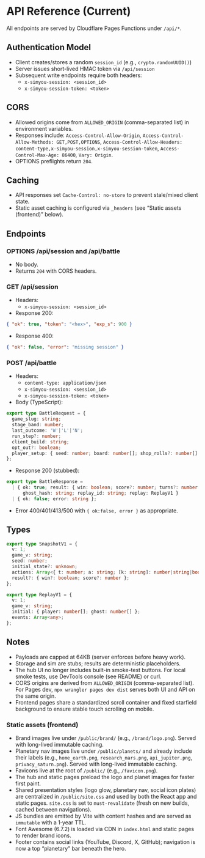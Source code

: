 # API Reference (Current)

All endpoints are served by Cloudflare Pages Functions under `/api/*`.

## Authentication Model
- Client creates/stores a random `session_id` (e.g., `crypto.randomUUID()`)
- Server issues short-lived HMAC token via `/api/session`
- Subsequent write endpoints require both headers:
  - `x-simyou-session: <session_id>`
  - `x-simyou-session-token: <token>`

## CORS
- Allowed origins come from `ALLOWED_ORIGIN` (comma-separated list) in environment variables.
- Responses include: `Access-Control-Allow-Origin`, `Access-Control-Allow-Methods: GET,POST,OPTIONS`, `Access-Control-Allow-Headers: content-type,x-simyou-session,x-simyou-session-token`, `Access-Control-Max-Age: 86400`, `Vary: Origin`.
- OPTIONS preflights return `204`.

## Caching
- API responses set `Cache-Control: no-store` to prevent stale/mixed client state.
- Static asset caching is configured via `_headers` (see “Static assets (frontend)” below).

## Endpoints

### OPTIONS /api/session and /api/battle
- No body.
- Returns `204` with CORS headers.

### GET /api/session
- Headers:
  - `x-simyou-session: <session_id>`
- Response 200:
```json
{ "ok": true, "token": "<hex>", "exp_s": 900 }
```
- Response 400:
```json
{ "ok": false, "error": "missing session" }
```

### POST /api/battle
- Headers:
  - `content-type: application/json`
  - `x-simyou-session: <session_id>`
  - `x-simyou-session-token: <token>`
- Body (TypeScript):
```ts
export type BattleRequest = {
  game_slug: string;
  stage_band: number;
  last_outcome: 'W'|'L'|'N';
  run_step?: number;
  client_build: string;
  opt_out?: boolean;
  player_setup: { seed: number; board: number[]; shop_rolls?: number[] };
};
```
- Response 200 (stubbed):
```ts
export type BattleResponse =
  | { ok: true; result: { win: boolean; score?: number; turns?: number };
      ghost_hash: string; replay_id: string; replay: ReplayV1 }
  | { ok: false; error: string };
```
- Error 400/401/413/500 with `{ ok:false, error }` as appropriate.

## Types
```ts
export type SnapshotV1 = {
  v: 1;
  game_v: string;
  seed: number;
  initial_state?: unknown;
  actions: Array<{ t: number; a: string; [k: string]: number|string|boolean }>;
  result?: { win?: boolean; score?: number };
};

export type ReplayV1 = {
  v: 1;
  game_v: string;
  initial: { player: number[]; ghost: number[] };
  events: Array<any>;
};
```

## Notes
- Payloads are capped at 64KB (server enforces before heavy work).
- Storage and sim are stubs; results are deterministic placeholders.
- The hub UI no longer includes built-in smoke-test buttons. For local smoke tests, use DevTools console (see README) or curl.
- CORS origins are derived from `ALLOWED_ORIGIN` (comma-separated list). For Pages dev, `npx wrangler pages dev dist` serves both UI and API on the same origin.
- Frontend pages share a standardized scroll container and fixed starfield background to ensure stable touch scrolling on mobile.

### Static assets (frontend)
- Brand images live under `/public/brand/` (e.g., `/brand/logo.png`). Served with long-lived immutable caching.
- Planetary nav images live under `/public/planets/` and already include their labels (e.g., `home_earth.png`, `research_mars.png`, `api_jupiter.png`, `privacy_saturn.png`). Served with long-lived immutable caching.
- Favicons live at the root of `/public/` (e.g., `/favicon.png`).
- The hub and static pages preload the logo and planet images for faster first paint.
- Shared presentation styles (logo glow, planetary nav, social icon plates) are centralized in `/public/site.css` and used by both the React app and static pages. `site.css` is set to `must-revalidate` (fresh on new builds, cached between navigations).
- JS bundles are emitted by Vite with content hashes and are served as `immutable` with a 1‑year TTL.
- Font Awesome (6.7.2) is loaded via CDN in `index.html` and static pages to render brand icons.
- Footer contains social links (YouTube, Discord, X, GitHub); navigation is now a top “planetary” bar beneath the hero.